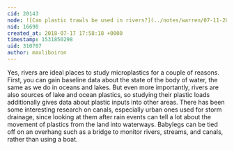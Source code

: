 ```yaml
---
cid: 20143
node: ![Can plastic trawls be used in rivers?](../notes/warren/07-11-2018/can-plastic-trawls-be-used-in-rivers)
nid: 16690
created_at: 2018-07-17 17:58:18 +0000
timestamp: 1531850298
uid: 310707
author: maxliboiron
---
```


Yes, rivers are ideal places to study microplastics for a couple of reasons. First, you can gain baseline data about the state of the body of water, the same as we do in oceans and lakes. But even more importantly, rivers are also sources of lake and ocean plastics, so studying their plastic loads additionally gives data about plastic inputs into other areas. 
There has been some interesting research on canals, especially urban ones used for storm drainage, since looking at them after rain events can tell a lot about the movement of plastics from the land into waterways. 
Babylegs can be tied off on an overhang such as a bridge to monitor rivers, streams, and canals, rather than using a boat. 